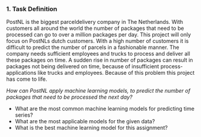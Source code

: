 ### 1. Task Definition
PostNL is the biggest parceldelivery company in The Netherlands.
With customers all around the world the number of packages that need to be processed can go to over a million packages per day.
This project will only focus on PostNLs dutch customers.
With a high number of customers it is difficult to predict the number of parcels in a fashionable manner.
The company needs sufficient employees and trucks to process and deliver all these packages on time.
A sudden rise in number of packages can result in packages not being delivered on time, because of insufficient process-applications like trucks and employees.
Because of this problem this project has come to life.

*How can PostNL apply machine learning models, to predict the number of packages that need to be processed the next day?*
- What are the most common machine learning models for predicting time series?
- What are the most applicable models for the given data?
- What is the best machine learning model for this assignment?
